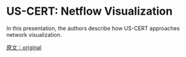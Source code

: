 
# US-CERT: Netflow Visualization

In this presentation, the authors describe how US-CERT approaches network visualization.

[原文｜original](https://insights.sei.cmu.edu/library/us-cert-netflow-visualization/)
        